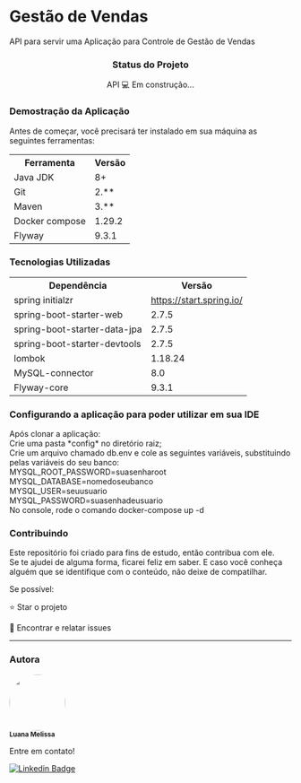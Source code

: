 <h1>Gestão de Vendas</h1>
<p>API para servir uma Aplicação para Controle de Gestão de Vendas</p>

<h3 align="center">Status do Projeto</h3>
<p align="center"> API 💻 Em construção... </p>

<h3>Demostração da Aplicação</h3>
<p>Antes de começar, você precisará ter instalado em sua máquina as seguintes ferramentas:</p>
<table>
<tr>
	<th>Ferramenta</th>
	<th>Versão</th>
</tr>
<tr>
	<td>Java JDK</td>
	<td>8+</td>
</tr>
<tr>
	<td>Git</td>
	<td>2.**</td>
</tr>
<tr>
	<td>Maven</td>
	<td>3.**</td>
</tr>
<tr>
	<td>Docker compose</td>
	<td>1.29.2</td>
</tr>
<tr>
	<td>Flyway</td>
	<td>9.3.1</td>
</tr>
</table>

<h3>Tecnologias Utilizadas</h3>

<table>
<tr>
	<th>Dependência</th>
	<th>Versão</th>
</tr>
<tr>
	<td>spring initialzr</td>
	<td><a href="https://start.spring.io/">https://start.spring.io/</a></td>
</tr>
<tr>
	<td>spring-boot-starter-web</td>
	<td>2.7.5</td>
</tr>
<tr>
	<td>spring-boot-starter-data-jpa</td>
	<td>2.7.5</td>
</tr>
<tr>
	<td>spring-boot-starter-devtools</td>
	<td>2.7.5</td>
</tr>
<tr>
	<td>lombok</td>
	<td>1.18.24</td>
</tr>
<tr>
	<td>MySQL-connector</td>
	<td>8.0</td>
</tr>
<tr>
	<td>Flyway-core</td>
	<td>9.3.1</td>
</tr>

</table>

<h3>Configurando a aplicação para poder utilizar em sua IDE</h3>
Após clonar a aplicação:
<br>Crie uma pasta *config* no diretório raiz;
<br>Crie um arquivo chamado db.env e cole as seguintes variáveis, substituindo pelas variáveis do seu banco:
<br>MYSQL_ROOT_PASSWORD=suasenharoot
<br>MYSQL_DATABASE=nomedoseubanco
<br>MYSQL_USER=seuusuario
<br>MYSQL_PASSWORD=suasenhadeusuario
<br> No console, rode o comando docker-compose up -d 

<h3>Contribuindo</h3>

Este repositório foi criado para fins de estudo, então contribua com ele.<br>
Se te ajudei de alguma forma, ficarei feliz em saber. E caso você conheça alguém que se identifique com o conteúdo, não deixe de compatilhar.

Se possível:

⭐️  Star o projeto

🐛 Encontrar e relatar issues

<hr>

<h3>Autora</h3>


 <img style="border-radius: 50%;" src="https://avatars.githubusercontent.com/u/79280706?v=4" width="100px;" alt=""/>
 <br />
 <sub><b>Luana Melissa</b></sub>

Entre em contato!

[![Linkedin Badge](https://img.shields.io/badge/-Luana-blue?style=flat-square&logo=Linkedin&logoColor=white&link=https://www.linkedin.com/in/luana-m-473208207/)](https://www.linkedin.com/in/luana-m-473208207/)
